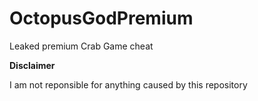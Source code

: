 # OctopusGodPremium
Leaked premium Crab Game cheat


**Disclaimer**

I am not reponsible for anything caused by this repository
